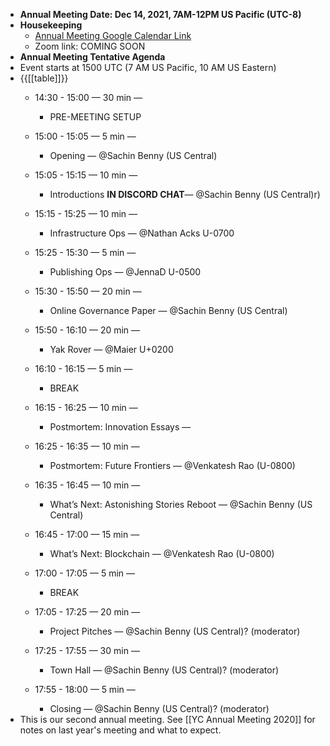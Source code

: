 - **Annual Meeting Date: Dec 14, 2021, 7AM-12PM US Pacific (UTC-8)**
- **Housekeeping**
    - [Annual Meeting Google Calendar Link](https://calendar.google.com/event?action=TEMPLATE&tmeid=NjVzMXQ2aDc5bGd0a2VmZ2UwaW4xNmtnYzIgbzk5NW00MzE3M2Jwc2xtaGg0OW5tcnA1aTRAZw&tmsrc=o995m43173bpslmhh49nmrp5i4%40group.calendar.google.com)
    - Zoom link: COMING SOON
- **Annual Meeting Tentative Agenda**
- Event starts at 1500 UTC (7 AM US Pacific, 10 AM US Eastern)
- {{[[table]]}}
    - 14:30 - 15:00 — 30 min — 
        - PRE-MEETING SETUP
    - 15:00 - 15:05 —  5 min — 
        - Opening — @Sachin Benny (US Central)

    - 15:05 - 15:15 — 10 min — 
        - Introductions **IN DISCORD CHAT**— @Sachin Benny (US Central)r)
    - 15:15 - 15:25 — 10 min —
        -  Infrastructure Ops — @Nathan Acks U-0700
    - 15:25 - 15:30 —  5 min — 
        - Publishing Ops — @JennaD U-0500
    - 15:30 - 15:50 — 20 min — 
        - Online Governance Paper — @Sachin Benny (US Central) 
    - 15:50 - 16:10 — 20 min — 
        - Yak Rover — @Maier U+0200
    - 16:10 - 16:15 —  5 min — 
        - BREAK
    - 16:15 - 16:25 — 10 min — 
        - Postmortem: Innovation Essays — 
    - 16:25 - 16:35 — 10 min — 
        - Postmortem: Future Frontiers — @Venkatesh Rao (U-0800)
    - 16:35 - 16:45 — 10 min — 
        - What’s Next: Astonishing Stories Reboot — @Sachin Benny (US Central)
    - 16:45 - 17:00 — 15 min — 
        - What’s Next: Blockchain — @Venkatesh Rao (U-0800) 
    - 17:00 - 17:05 —  5 min — 
        - BREAK
    - 17:05 - 17:25 — 20 min — 
        - Project Pitches — @Sachin Benny (US Central)? (moderator)
    - 17:25 - 17:55 — 30 min — 
        - Town Hall — @Sachin Benny (US Central)? (moderator)
    - 17:55 - 18:00 —  5 min — 
        - Closing — @Sachin Benny (US Central)? (moderator)
- This is our second annual meeting. See [[YC Annual Meeting 2020]] for notes on last year's meeting and what to expect.
